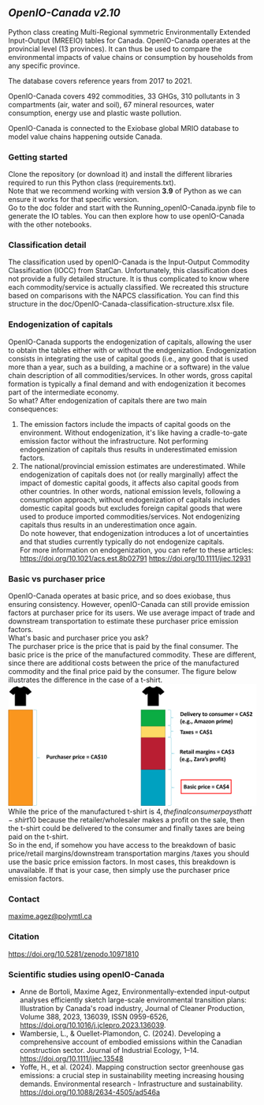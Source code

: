 ## _OpenIO-Canada v2.10_

Python class creating Multi-Regional symmetric Environmentally Extended Input-Output (MREEIO) tables for Canada. OpenIO-Canada 
operates at the provincial level (13 provinces). It can thus be used to compare the environmental impacts of value chains
or consumption by households from any specific province.

The database covers reference years from 2017 to 2021.

OpenIO-Canada covers 492 commodities, 33 GHGs, 310 pollutants in 3 compartments (air, water and soil), 
67 mineral resources, water consumption, energy use and plastic waste pollution.

OpenIO-Canada is connected to the Exiobase global MRIO database to model value chains happening outside Canada.

### Getting started

Clone the repository (or download it) and install the different libraries required to run this Python class (requirements.txt).<br>
Note that we recommend working with version **3.9** of Python as we can ensure it works for that specific version.<br>
Go to the doc folder and start with the Running_openIO-Canada.ipynb file to generate the IO tables. You can then explore 
how to use openIO-Canada with the other notebooks.

### Classification detail
The classification used by openIO-Canada is the Input-Output Commodity Classification (IOCC) from StatCan. Unfortunately, 
this classification does not provide a fully detailed structure. It is thus complicated to know where each commodity/service
is actually classified. We recreated this structure based on comparisons with the NAPCS classification. You can find this
structure in the doc/OpenIO-Canada-classification-structure.xlsx file.

### Endogenization of capitals
OpenIO-Canada supports the endogenization of capitals, allowing the user to obtain the tables either with or without the
endgenization. Endogenization consists in integrating the use of capital goods (i.e., any good that is used more than a 
year, such as a building, a machine or a software) in the value chain description of all commodities/services. In other words, 
gross capital formation is typically a final demand and with endogenization it becomes part of the intermediate economy. <br>
So what? After endogenization of capitals there are two main consequences:
1. The emission factors include the impacts of capital goods on the environment. Without endogenization, it's like having
a cradle-to-gate emission factor without the infrastructure. Not performing endogenization of capitals thus results in 
underestimated emission factors.
2. The national/provincial emission estimates are underestimated. While endogenization of capitals does not (or really 
marginally) affect the impact of domestic capital goods, it affects also capital goods from other countries. In other words,
national emission levels, following a consumption approach, without endogenization of capitals includes domestic capital 
goods but excludes foreign capital goods that were used to produce imported commodities/services. Not endogenizing capitals
thus results in an underestimation once again. <br>
Do note however, that endogenization introduces a lot of uncertainties and that studies currently typically do not endogenize capitals. <br>
For more information on endogenization, you can refer to these articles: https://doi.org/10.1021/acs.est.8b02791 https://doi.org/10.1111/jiec.12931

### Basic vs purchaser price
OpenIO-Canada operates at basic price, and so does exiobase, thus ensuring consistency. However, openIO-Canada can still 
provide emission factors at purchaser price for its users. We use average impact of trade and downstream transportation
to estimate these purchaser price emission factors. <br>
What's basic and purchaser price you ask? <br>
The purchaser price is the price that is paid by the final consumer. The basic price is the price of the manufactured 
commodity. These are different, since there are additional costs between the price of the manufactured commodity and the 
final price paid by the consumer. The figure below illustrates the difference in the case of a t-shirt.
<img src="images/prices_explained.png" width="600"/>
While the price of the manufactured t-shirt is 4$, the final consumer pays that t-shirt 10$ because the retailer/wholesaler
makes a profit on the sale, then the t-shirt could be delivered to the consumer and finally taxes are being paid on the t-shirt. <br>
So in the end, if somehow you have access to the breakdown of basic price/retail margins/downstream transportation margins
/taxes you should use the basic price emission factors. In most cases, this breakdown is unavailable. If that is your case, 
then simply use the purchaser price emission factors.

### Contact
maxime.agez@polymtl.ca

### Citation
https://doi.org/10.5281/zenodo.10971810

### Scientific studies using openIO-Canada
- Anne de Bortoli, Maxime Agez, Environmentally-extended input-output analyses efficiently sketch large-scale environmental transition plans: Illustration by Canada's road industry,
Journal of Cleaner Production, Volume 388, 2023, 136039, ISSN 0959-6526, https://doi.org/10.1016/j.jclepro.2023.136039.
- Wambersie, L., & Ouellet-Plamondon, C. (2024). Developing a comprehensive account of embodied emissions within the Canadian construction sector. Journal of Industrial Ecology, 1–14. https://doi.org/10.1111/jiec.13548
- Yoffe, H., et al. (2024). Mapping construction sector greenhouse gas emissions: a crucial step in sustainability meeting increasing housing demands. Environmental research - Infrastructure and sustainability. https://doi.org/10.1088/2634-4505/ad546a